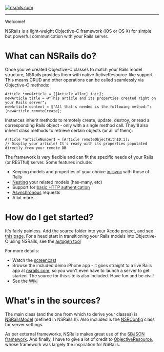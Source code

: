 [![nsrails.com](http://i.imgur.com/3FFpT.png)](https://github.com/dingbat/nsrails/wiki/Getting-Started)

***

Welcome!

NSRails is a light-weight Objective-C framework (iOS or OS X) for simple but powerful communication with your Rails server.


What can NSRails do?
========

Once you've created Objective-C classes to match your Rails model structure, NSRails provides them with native ActiveResource-like support. This means CRUD and other operations can be called seamlessly via Objective-C methods:

``` objc
Article *newArticle = [[Article alloc] init];
newArticle.title = @"This article and its properties created right on your Rails server";
newArticle.content = @"All that's needed is the following method:";
[newArticle remoteCreate];
```

Instances inherit methods to remotely create, update, destroy, or read a corresponding Rails object - only with a single method call. They'll also inherit class methods to retrieve certain objects (or all of them):

``` objc
Article *articleNumber1 = [Article remoteObjectWithID:1];
// Display your article! It's ready with its properties populated directly from your remote DB
```


The framework is very flexible and can fit the specific needs of your Rails (or RESTful) server. Some features include:

* Keeping models and properties of your choice [in-sync](https://github.com/dingbat/nsrails/wiki/NSRailsSync) with those of Rails
* [Nesting](https://github.com/dingbat/nsrails/wiki/Nesting) your related models (has-many, etc)
* Support for [basic HTTP authentication](https://github.com/dingbat/nsrails/wiki/NSRConfig)
* [Asynchronous](https://github.com/dingbat/nsrails/wiki/NSRailsModel) requests
* A lot more...

How do I get started?
========

It's fairly painless. Add the source folder into your Xcode project, and see [this page](https://github.com/dingbat/nsrails/wiki/Getting-Started). For a head start in transitioning your Rails models into Objective-C using NSRails, see the [autogen tool](https://github.com/dingbat/nsrails/tree/master/autogen)

For more details:

*   Watch the [screencast](http://vimeo.com/37418882)
*   Browse the included demo iPhone app - it goes straight to a live Rails app at [nsrails.com](http://nsrails.com), so you won't even have to launch a server to get started. The source for this site is also included. Have fun and be civil!
*   See the [Wiki](https://github.com/dingbat/nsrails/wiki)

What's in the sources?
========

The main class (and the one from which to derive your classes) is [NSRailsModel](https://github.com/dingbat/nsrails/wiki/NSRailsModel) (defined in NSRails.h). Also included is the [NSRConfig](https://github.com/dingbat/nsrails/wiki/NSRConfig) class for server settings.

As per external frameworks, NSRails makes great use of the [SBJSON framework](https://github.com/stig/json-framework). And finally, I have to give a lot of credit to [ObjectiveResource](https://github.com/yfactorial/objectiveresource), whose framework was largely the inspiration for NSRails.